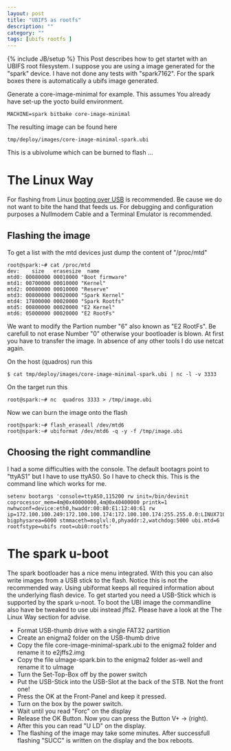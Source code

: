 ```yaml
---
layout: post
title: "UBIFS as rootfs"
description: ""
category: ""
tags: [ubifs rootfs ]
---
```

{% include JB/setup %}
This Post describes how to get startet with an UBIFS root filesystem. I suppose you are using a image generated for the "spark" device. I have not done any tests with "spark7162". For the spark boxes there is automatically a ubifs image generated. 

<!--more-->

Generate a core-image-minimal for example. This assumes You already have set-up the yocto build environment.

    MACHINE=spark bitbake core-image-minimal

The resulting image can be found here
    
    tmp/deploy/images/core-image-minimal-spark.ubi

This is a ubivolume which can be burned to flash ...


The Linux Way
=============

For flashing from Linux [booting over USB](https://github.com/project-magpie/meta-stlinux/wiki/Boot-from-USB-Stick) is recommended. Be cause we do not want to bite the hand that feeds us. For debugging and configuration purposes a Nullmodem Cable and a Terminal Emulator is recommended.
 
Flashing the image
------------------
To get a list with the mtd devices just dump the content of "/proc/mtd"

    root@spark:~# cat /proc/mtd 
    dev:    size   erasesize  name
    mtd0: 00080000 00010000 "Boot firmware"
    mtd1: 00700000 00010000 "Kernel"
    mtd2: 00080000 00010000 "Reserve"
    mtd3: 00800000 00020000 "Spark Kernel"
    mtd4: 17800000 00020000 "Spark Rootfs"
    mtd5: 00800000 00020000 "E2 Kernel"
    mtd6: 05000000 00020000 "E2 RootFs"

We want to modify the Partion number "6" also known as "E2 RootFs". Be carefull to not erase Number "0" otherwise your bootloader is blown.
At first you have to transfer the image. In absence of any other tools I do use netcat again.

On the host (quadros) run this

    $ cat tmp/deploy/images/core-image-minimal-spark.ubi | nc -l -v 3333

On the target run this

    root@spark:~# nc  quadros 3333 > /tmp/image.ubi

Now we can burn the image onto the flash

    root@spark:~# flash_eraseall /dev/mtd6
    root@spark:~# ubiformat /dev/mtd6 -q -y -f /tmp/image.ubi

Choosing the right commandline
------------------------------

I had a some difficulties with the console. The default bootagrs point to "ttyAS1" but I have to use ttyAS0. So I have to check this. This is the command line which works for me.
 
    setenv bootargs 'console=ttyAS0,115200 rw init=/bin/devinit coprocessor_mem=4m@0x40000000,4m@0x40400000 printk=1 nwhwconf=device:eth0,hwaddr:00:80:E1:12:40:61 rw ip=172.100.100.249:172.100.100.174:172.100.100.174:255.255.0.0:LINUX7109:eth0:off bigphysarea=6000 stmmaceth=msglvl:0,phyaddr:2,watchdog:5000 ubi.mtd=6 rootfstype=ubifs root=ubi0:rootfs'

The spark u-boot
================

The spark bootloader has a nice menu integrated. With this you can also write images from a USB stick to the flash. Notice this is not the recommended way. Using ubiformat keeps all required information about the underlying flash device. To get started you need a USB-Stick which is supported by the spark u-noot. To boot the UBI image the commandline also have be tweaked to use ubi instead jffs2. Please have a look at the The Linux Way section for advise.


- Format USB-thumb drive with a single FAT32 partition
- Create an enigma2 folder on the USB-thumb drive
- Copy the file core-image-minimal-spark.ubi to the enigma2 folder and rename it to e2jffs2.img
- Copy the file uImage-spark.bin to the enigma2 folder as-well and rename it to uImage
- Turn the Set-Top-Box off by the power switch
- Put the USB-Stick into the USB-Slot at the back of the STB. Not the front one!
- Press the OK at the Front-Panel and keep it pressed.
- Turn on the box by the power switch.
- Wait until you read "Forc" on the display
- Release the OK Button. Now you can press the Button V+ -> (right).
- After this you can read "U LD" on the display.
- The flashing of the image may take some minutes. After successfull flashing "SUCC" is written on the display and the box reboots.



